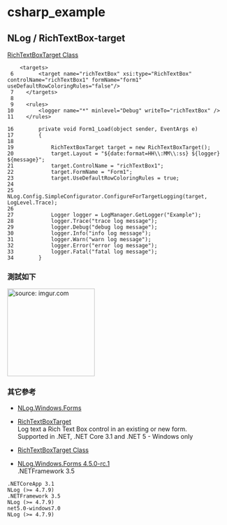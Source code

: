 # csharp_example

## NLog / RichTextBox-target

[RichTextBoxTarget Class][1]

```
    <targets>
 6        <target name="richTextBox" xsi:type="RichTextBox" controlName="richTextBox1" formName="form1" useDefaultRowColoringRules="false"/>
 7    </targets>
 8
 9    <rules>
10        <logger name="*" minlevel="Debug" writeTo="richTextBox" />
11    </rules>
```

```
16        private void Form1_Load(object sender, EventArgs e)
17        {
18
19            RichTextBoxTarget target = new RichTextBoxTarget();
20            target.Layout = "${date:format=HH\\:MM\\:ss} ${logger} ${message}";
21            target.ControlName = "richTextBox1";
22            target.FormName = "Form1";
23            target.UseDefaultRowColoringRules = true;
24
25            NLog.Config.SimpleConfigurator.ConfigureForTargetLogging(target, LogLevel.Trace);
26
27            Logger logger = LogManager.GetLogger("Example");
28            logger.Trace("trace log message");
29            logger.Debug("debug log message");
30            logger.Info("info log message");
31            logger.Warn("warn log message");
32            logger.Error("error log message");
33            logger.Fatal("fatal log message");
34        }
```

### 測試如下

<a href="https://imgur.com/f6bysYu"><img src="https://i.imgur.com/f6bysYu.png" title="source: imgur.com" style="width:200px;" /></a>

### 其它參考

- [NLog.Windows.Forms][2]

- [RichTextBoxTarget][3]  
Log text a Rich Text Box control in an existing or new form.  
Supported in .NET, .NET Core 3.1 and .NET 5 - Windows only  

- [RichTextBoxTarget Class][4]

- [NLog.Windows.Forms 4.5.0-rc.1][5]  
.NETFramework 3.5  

```
.NETCoreApp 3.1
NLog (>= 4.7.9)
.NETFramework 3.5
NLog (>= 4.7.9)
net5.0-windows7.0
NLog (>= 4.7.9)
```


[1]:https://nlog-project.org/documentation/v2.0.1/html/T_NLog_Targets_RichTextBoxTarget.htm
[2]:https://github.com/NLog/NLog.Windows.Forms
[3]:https://github.com/NLog/NLog.Windows.Forms/wiki/RichTextBoxTarget
[4]:https://nlog-project.org/documentation/v4.5.0/html/T_NLog_Windows_Forms_RichTextBoxTarget.htm
[5]:https://www.nuget.org/packages/NLog.Windows.Forms/4.5.0-rc.1